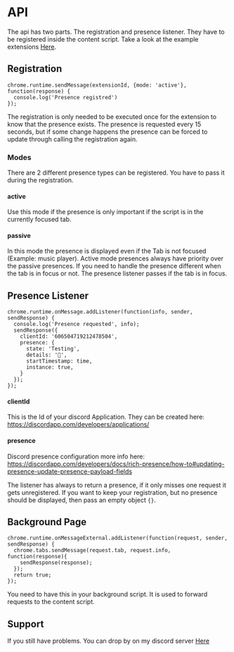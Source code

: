 # API
The api has two parts. The registration and presence listener. They have to be registered inside the content script. Take a look at the example extensions [Here](/Examples).

## Registration

```JS
chrome.runtime.sendMessage(extensionId, {mode: 'active'}, function(response) {
  console.log('Presence registred')
});
```
The registration is only needed to be executed once for the extension to know that the presence exists. The presence is requested every 15 seconds, but if some change happens the presence can be forced to update through calling the registration again.
### Modes
There are 2 different presence types can be registered. You have to pass it during the registration.
#### active
Use this mode if the presence is only important if the script is in the currently focused tab. 

#### passive
In this mode the presence is displayed even if the Tab is not focused (Example: music player). Active mode presences always have priority over the passive presences. If you need to handle the presence different when the tab is in focus or not. The presence listener passes if the tab is in focus.

## Presence Listener
```JS
chrome.runtime.onMessage.addListener(function(info, sender, sendResponse) {
  console.log('Presence requested', info);
  sendResponse({
    clientId: '606504719212478504',
    presence: {
      state: 'Testing',
      details: '🍱',
      startTimestamp: time,
      instance: true,
    }
  });
});
```
#### clientId
This is the Id of your discord Application. They can be created here: https://discordapp.com/developers/applications/

#### presence
Discord presence configuration more info here: https://discordapp.com/developers/docs/rich-presence/how-to#updating-presence-update-presence-payload-fields

The listener has always to return a presence, if it only misses one request it gets unregistered. If you want to keep your registration, but no presence should be displayed, then pass an empty object `{}`.

## Background Page
```JS
chrome.runtime.onMessageExternal.addListener(function(request, sender, sendResponse) {
  chrome.tabs.sendMessage(request.tab, request.info, function(response){
    sendResponse(response);
  });
  return true;
});
```
You need to have this in your background script. It is used to forward requests to the content script.

## Support
If you still have problems. You can drop by on my discord server [Here](https://discordapp.com/invite/cTH4yaw)
